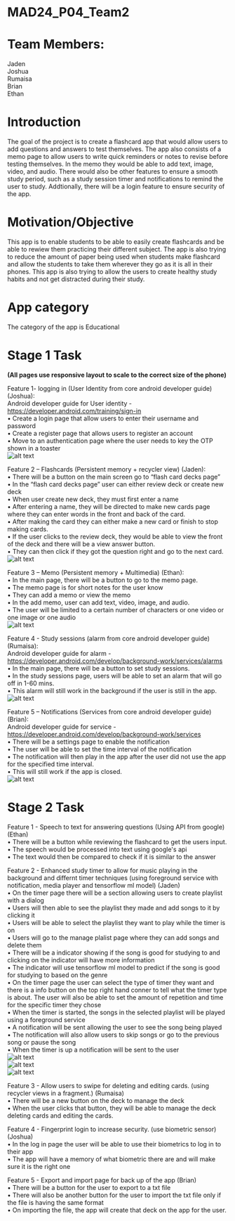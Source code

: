 # MAD24_P04_Team2

# Team Members:
Jaden<br>
Joshua<br>
Rumaisa<br>
Brian<br>
Ethan<br>
# Introduction
The goal of the project is to create a flashcard app that would allow users to add questions and answers to test themselves. The app also consists of a memo page to allow users to write quick reminders or notes to revise before testing themselves. In the memo they would be able to add text, image, video, and audio. There would also be other features to ensure a smooth study period, such as a study session timer and notifications to remind the user to study. Addtionally, there will be a login feature to ensure security of the app.

# Motivation/Objective
This app is to enable students to be able to easily create flashcards and be able to rewiew them practicing their different subject. The app is also trying to reduce the amount of paper being used when students make flashcard and allow the students to take them wherever they go as it is all in their phones. This app is also trying to allow the users to create healthy study habits and not get distracted during their study.

# App category 
The category of the app is Educational

# Stage 1 Task
**(All pages use responsive layout to scale to the correct size of the phone)**

Feature 1- logging in (User Identity from core android developer guide) (Joshua):<br>
Android developer guide for User identity - https://developer.android.com/training/sign-in<br>
•	Create a login page that allow users to enter their username and password<br>
•	Create a register page that allows users to register an account<br>
•	Move to an authentication page where the user needs to key the OTP shown in a toaster<br>
![alt text](Feature1.png)
 
Feature 2 – Flashcards (Persistent memory + recycler view) (Jaden):<br>
•	There will be a button on the main screen go to “flash card decks page”<br>
•	In the “flash card decks page” user can either review deck or create new deck<br>
•	When user create new deck, they must first enter a name<br>
•	After entering a name, they will be directed to make new cards page where they can enter words in the front and back of the card. <br>
•	After making the card they can either make a new card or finish to stop making cards.<br>
•	If the user clicks to the review deck, they would be able to view the front of the deck and there will be a view answer button.<br>
•	They can then click if they got the question right and go to the next card.<br>
![alt text](Feature2.png)
 
Feature 3 – Memo (Persistent memory + Multimedia) (Ethan):<br>
•	In the main page, there will be a button to go to the memo page.<br>
•	The memo page is for short notes for the user know<br>
•	They can add a memo or view the memo<br>
•	In the add memo, user can add text, video, image, and audio.<br>
•	The user will be limited to a certain number of characters or one video or one image or one audio<br>
![alt text](Feature3.png)
 
Feature 4 - Study sessions (alarm from core android developer guide) (Rumaisa):<br>
Android developer guide for alarm - https://developer.android.com/develop/background-work/services/alarms <br>
•	In the main page, there will be a button to set study sessions.<br>
•	In the study sessions page, users will be able to set an alarm that will go off in 1-60 mins.<br>
•	This alarm will still work in the background if the user is still in the app.<br>
 ![alt text](Feature4.png)


Feature 5 – Notifications (Services from core android developer guide) (Brian):<br>
Android developer guide for service -  https://developer.android.com/develop/background-work/services<br>
•	There will be a settings page to enable the notification<br>
•	The user will be able to set the time interval of the notification<br>
•	The notification will then play in the app after the user did not use the app for the specified time interval.<br>
•	This will still work if the app is closed.<br>
![alt text](Feature5.png)



# Stage 2 Task
Feature 1 - Speech to text for answering questions (Using API from google) (Ethan)<br>
•	There will be a button while reviewing the flashcard to get the users input.<br>
•	The speech would be processed into text using google's api<br>
•	The text would then be compared to check if it is similar to the answer <br>

Feature 2 - Enhanced study timer to allow for music playing in the background and differnt timer techniques (using foreground service with notification, media player and tensorflow ml model) 
(Jaden)<br>
•	On the timer page there will be a section allowing users to create playlist with a dialog<br>
•	Users will then able to see the playlist they made and add songs to it by clicking it<br>
•	Users will be able to select the playlist they want to play while the timer is on<br>
•	Users will go to the manage plalist page where they can add songs and delete them<br>
•	There will be a indicator showing if the song is good for studying to and clicking on the indicator will have more information<br>
•	The indicator will use tensorflow ml model to predict if the song is good for studying to based on the genre<br>
•	On the timer page the user can select the type of timer they want and there is a info button on the top right hand conner to tell what the timer type is about. The user will also be able to set the amount of repetition and time for the specific timer they chose<br>
•	When the timer is started, the songs in the selected playlist will be played using a foreground service<br>
•	A notification will be sent allowing the user to see the song being played<br>
•	The notification will also allow users to skip songs or go to the previous song or pause the song<br>
•	When the timer is up a notification will be sent to the user<br>
![alt text](Stage2_Feature2(1).png)<br>
![alt text](Stage2_Feature2(2).png)<br>
![alt text](Stage2_Feature2(3).png)<br>

Feature 3 - Allow users to swipe for deleting and editing cards. (using recycler views in a fragment.) (Rumaisa)<br>
•	There will be a new button on the deck to manage the deck<br>
•	When the user clicks that button, they will be able to manage the deck deleting cards and editing the cards.<br>

Feature 4 - Fingerprint login to increase security. (use biometric sensor) (Joshua)<br>
•	In the log in page the user will be able to use their biometrics to log in to their app<br>
•	The app will have a memory of what biometric there are and will make sure it is the right one<br>

Feature 5 - Export and import page for back up of the app (Brian)<br>
•	There will be a button for the user to export to a txt file<br>
•	There will also be another button for the user to import the txt file only if the file is having the same format<br>
•	On importing the file, the app will create that deck on the app for the user.<br>